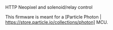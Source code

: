 HTTP Neopixel and solenoid/relay control

This firmware is meant for a [Particle Photon | https://store.particle.io/collections/photon] MCU.  
